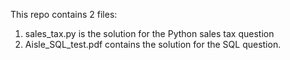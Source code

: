 This repo contains 2 files: 
1. sales_tax.py is the solution for the Python sales tax question
2. Aisle_SQL_test.pdf contains the solution for the SQL question.
